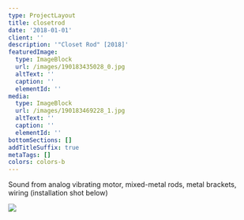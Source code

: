 ```yaml
---
type: ProjectLayout
title: closetrod
date: '2018-01-01'
client: ''
description: '"Closet Rod" [2018]'
featuredImage:
  type: ImageBlock
  url: /images/190183435028_0.jpg
  altText: ''
  caption: ''
  elementId: ''
media:
  type: ImageBlock
  url: /images/190183469228_1.jpg
  altText: ''
  caption: ''
  elementId: ''
bottomSections: []
addTitleSuffix: true
metaTags: []
colors: colors-b
---
```

Sound from analog vibrating motor, mixed-metal rods, metal brackets, wiring (installation shot below)

![](/images/190183435028_1.jpg)
